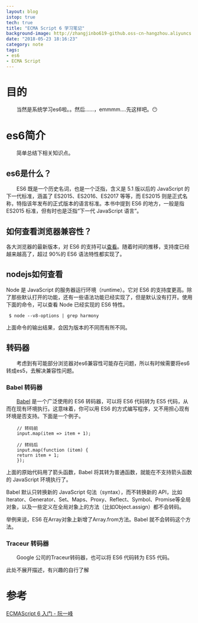 ```yaml
---
layout: blog
istop: true
tech: true
title: "ECMA Script 6 学习笔记"
background-image: http://zhangjinbo619-github.oss-cn-hangzhou.aliyuncs.com/zhangjinbo619.github.io/Octocat.jpg
date: "2018-05-23 18:16:23"
category: note
tags:
- es6
- ECMA Script
---
```


# 目的
　　当然是系统学习es6啦。。然后……，emmmm....先这样吧。😶
# es6简介
　　简单总结下相关知识点。
## es6是什么？
　　ES6 既是一个历史名词，也是一个泛指，含义是 5.1 版以后的 JavaScript 的下一代标准，涵盖了 ES2015、ES2016、ES2017 等等，而 ES2015 则是正式名称，特指该年发布的正式版本的语言标准。本书中提到 ES6 的地方，一般是指 ES2015 标准，但有时也是泛指“下一代 JavaScript 语言”。
## 如何查看浏览器兼容性？
各大浏览器的最新版本，对 ES6 的支持可以[查看](https://angax.github.io/es5-compat-table/es6/)。随着时间的推移，支持度已经越来越高了，超过 90%的 ES6 语法特性都实现了。
## nodejs如何查看
Node 是 JavaScript 的服务器运行环境（runtime）。它对 ES6 的支持度更高。除了那些默认打开的功能，还有一些语法功能已经实现了，但是默认没有打开。使用下面的命令，可以查看 Node 已经实现的 ES6 特性。
```
 $ node --v8-options | grep harmony
```
上面命令的输出结果，会因为版本的不同而有所不同。
## 转码器
　　考虑到有可能部分浏览器对es6兼容性可能存在问题，所以有时候需要将es6转成es5，去解决兼容性问题。
### Babel 转码器
　　[Babel](https://babeljs.io/) 是一个广泛使用的 ES6 转码器，可以将 ES6 代码转为 ES5 代码，从而在现有环境执行。这意味着，你可以用 ES6 的方式编写程序，又不用担心现有环境是否支持。下面是一个例子。
```
    // 转码前
    input.map(item => item + 1);

    // 转码后
    input.map(function (item) {
    return item + 1;
    });
```

上面的原始代码用了箭头函数，Babel 将其转为普通函数，就能在不支持箭头函数的 JavaScript 环境执行了。

Babel 默认只转换新的 JavaScript 句法（syntax），而不转换新的 API，比如Iterator、Generator、Set、Maps、Proxy、Reflect、Symbol、Promise等全局对象，以及一些定义在全局对象上的方法（比如Object.assign）都不会转码。

举例来说，ES6 在Array对象上新增了Array.from方法。Babel 就不会转码这个方法。

### Traceur 转码器
　　Google 公司的Traceur转码器，也可以将 ES6 代码转为 ES5 代码。

此处不展开描述，有兴趣的自行了解

# 参考
[ECMAScript 6 入门 - 阮一峰](http://es6.ruanyifeng.com/#docs/intro)